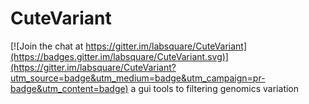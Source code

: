 # CuteVariant

[![Join the chat at https://gitter.im/labsquare/CuteVariant](https://badges.gitter.im/labsquare/CuteVariant.svg)](https://gitter.im/labsquare/CuteVariant?utm_source=badge&utm_medium=badge&utm_campaign=pr-badge&utm_content=badge)
a gui tools to filtering genomics variation 
